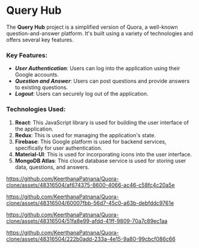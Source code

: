 # Query Hub
The **Query Hub** project is a simplified version of Quora, a well-known question-and-answer platform. It's built using a variety of technologies and offers several key features.

### Key Features:
* **_User Authentication_**: Users can log into the application using their Google accounts.
* **_Question and Answer_**: Users can post questions and provide answers to existing questions.
* **_Logout_**: Users can securely log out of the application.

### Technologies Used:
1. **React**: This JavaScript library is used for building the user interface of the application.
2. **Redux**: This is used for managing the application's state.
3. **Firebase**: This Google platform is used for backend services, specifically for user authentication.
4. **Material-UI**: This is used for incorporating icons into the user interface.
5. **MongoDB Atlas**: This cloud database service is used for storing user data, questions, and answers.


https://github.com/KeerthanaPatnana/Quora-clone/assets/48316504/af674375-8600-4066-ac46-c58fc4c20a5e



https://github.com/KeerthanaPatnana/Quora-clone/assets/48316504/60007fbb-56d7-45c0-a63b-debfddc9761e



https://github.com/KeerthanaPatnana/Quora-clone/assets/48316504/51fa8e99-afdd-41ff-9809-70a7c89ec1aa



https://github.com/KeerthanaPatnana/Quora-clone/assets/48316504/222b0add-233a-4e15-9a80-99cbcf086c66

